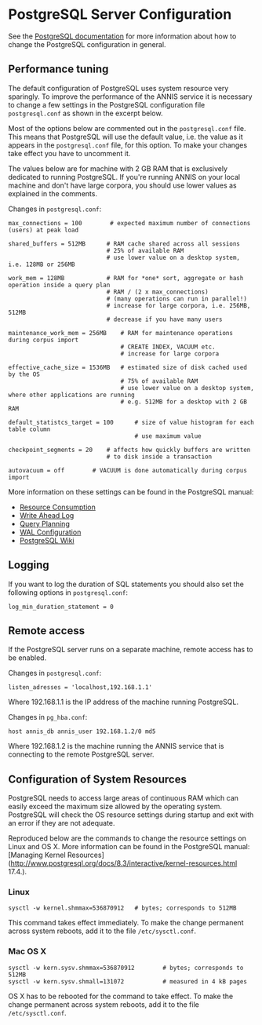 # PostgreSQL Server Configuration

See the [PostgreSQL documentation](https://www.postgresql.org/docs/9.6/runtime-config.html) for more information about how to change the
PostgreSQL configuration in general. 

## Performance tuning


The default configuration of PostgreSQL uses system resource very sparingly. To improve the performance of the ANNIS service it is necessary to change a few settings in the PostgreSQL configuration file `postgresql.conf` as shown in the excerpt below.

Most of the options below are commented out in the `postgresql.conf` file. This means that PostgreSQL will use the default value, i.e. the value as it appears in the `postgresql.conf` file, for this option. To make your changes take effect you have to uncomment it.

The values below are for machine with 2 GB RAM that is exclusively dedicated to running PostgreSQL. If you're running ANNIS on your local machine and don't have large corpora, you should use lower values as explained in the comments.

Changes in `postgresql.conf`:

~~~
max_connections = 100        # expected maximum number of connections (users) at peak load

shared_buffers = 512MB      # RAM cache shared across all sessions
                            # 25% of available RAM
                            # use lower value on a desktop system, i.e. 128MB or 256MB

work_mem = 128MB            # RAM for *one* sort, aggregate or hash operation inside a query plan 
                            # RAM / (2 x max_connections)
                            # (many operations can run in parallel!)
                            # increase for large corpora, i.e. 256MB, 512MB
                            # decrease if you have many users

maintenance_work_mem = 256MB    # RAM for maintenance operations during corpus import
                                # CREATE INDEX, VACUUM etc.
                                # increase for large corpora

effective_cache_size = 1536MB   # estimated size of disk cached used by the OS
                                # 75% of available RAM
                                # use lower value on a desktop system, where other applications are running
                                # e.g. 512MB for a desktop with 2 GB RAM

default_statistcs_target = 100      # size of value histogram for each table column
                                    # use maximum value

checkpoint_segments = 20    # affects how quickly buffers are written
                            # to disk inside a transaction

autovacuum = off        # VACUUM is done automatically during corpus import
~~~

More information on these settings can be found in the PostgreSQL manual:

- [Resource Consumption](http://www.postgresql.org/docs/9.6/interactive/runtime-config-resource.html)
- [Write Ahead Log](http://www.postgresql.org/docs/9.6/interactive/runtime-config-wal.html)
- [Query Planning](http://www.postgresql.org/docs/9.6/interactive/runtime-config-query.html)
- [WAL Configuration](https://www.postgresql.org/docs/9.6/wal-configuration.html)
- [PostgreSQL Wiki](http://wiki.postgresql.org/wiki/SlowQueryQuestions)

## Logging


If you want to log the duration of SQL statements you should also set the following options in `postgresql.conf`:

~~~
log_min_duration_statement = 0
~~~

## Remote access

If the PostgreSQL server runs on a separate machine, remote access has to be enabled.

Changes in `postgresql.conf`:

~~~
listen_adresses = 'localhost,192.168.1.1'
~~~
Where 192.168.1.1 is the IP address of the machine running PostgreSQL.

Changes in `pg_hba.conf`:

~~~
host annis_db annis_user 192.168.1.2/0 md5
~~~
Where 192.168.1.2 is the machine running the ANNIS service that is connecting to the remote PostgreSQL server.

## Configuration of System Resources

PostgreSQL needs to access large areas of continuous RAM which can easily exceed the maximum size allowed by the operating system. PostgreSQL will check the OS resource settings during startup and exit with an error if they are not adequate.

Reproduced below are the commands to change the resource settings on Linux and OS X. More information can be found in the PostgreSQL manual: [Managing Kernel Resources](http://www.postgresql.org/docs/8.3/interactive/kernel-resources.html 17.4.).

### Linux

~~~
sysctl -w kernel.shmmax=536870912   # bytes; corresponds to 512MB
~~~
This command takes effect immediately. To make the change permanent across system reboots, add it to the file `/etc/sysctl.conf`.

### Mac OS X

~~~
sysctl -w kern.sysv.shmmax=536870912        # bytes; corresponds to 512MB
sysctl -w kern.sysv.shmall=131072           # measured in 4 kB pages
~~~
OS X has to be rebooted for the command to take effect. To make the change permanent across system reboots, add it to the file `/etc/sysctl.conf`.


